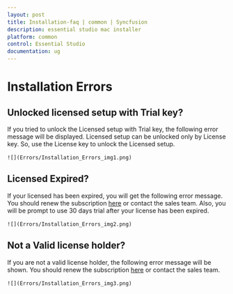 ```yaml
---
layout: post
title: Installation-faq | common | Syncfusion
description: essential studio mac installer
platform: common
control: Essential Studio
documentation: ug
---
```


# Installation Errors

## Unlocked licensed setup with Trial key?

If you tried to unlock the Licensed setup with Trial key, the following error message will be displayed. Licensed setup can be unlocked only by License key. So, use the License key to unlock the Licensed setup.

    ![](Errors/Installation_Errors_img1.png)

## Licensed Expired?

If your licensed has been expired, you will get the following error message. You should renew the subscription [here](https://www.syncfusion.com/sales/products) or contact the sales team. Also, you will be prompt to use 30 days trial after your license has been expired.

    ![](Errors/Installation_Errors_img2.png)

## Not a Valid license holder?

If you are not a valid license holder, the following error message will be shown. You should renew the subscription [here](https://www.syncfusion.com/sales/products) or contact the sales team.

    ![](Errors/Installation_Errors_img3.png)






